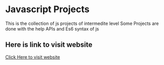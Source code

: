 # Javascript Projects
This is the collection of js projects of intermedite level 
Some Projects are done with the help APIs  and Es6 syntax of js
## Here is link to visit website
<a href="https://js-projects-y.netlify.app/" target="_blank">Click Here to visit website</a>
